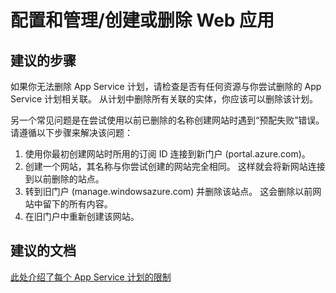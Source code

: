 <properties
    pageTitle="configuration and management/creating or deleting web app"
    description="配置和管理/创建或删除 Web 应用"
    service="microsoft.web"
    resource="sites"
    authors="aashu"
    displayOrder=""
    selfHelpType="generic"
    supportTopicIds="32542209"
    resourceTags=""
    productPesIds="14748"
    cloudEnvironments="public"
/>


# 配置和管理/创建或删除 Web 应用

## **建议的步骤**
如果你无法删除 App Service 计划，请检查是否有任何资源与你尝试删除的 App Service 计划相关联。 从计划中删除所有关联的实体，你应该可以删除该计划。

另一个常见问题是在尝试使用以前已删除的名称创建网站时遇到“预配失败”错误。 请遵循以下步骤来解决该问题：

1. 使用你最初创建网站时所用的订阅 ID 连接到新门户 (portal.azure.com)。
2. 创建一个网站，其名称与你尝试创建的网站完全相同。 这样就会将新网站连接到以前删除的站点。
3. 转到旧门户 (manage.windowsazure.com) 并删除该站点。 这会删除以前网站中留下的所有内容。
4. 在旧门户中重新创建该网站。

## **建议的文档**
[此处介绍了每个 App Service 计划的限制](https://azure.microsoft.com/pricing/details/app-service/plans/)



<!--HONumber=Sep16_HO4-->


